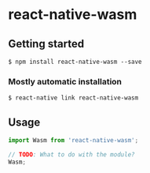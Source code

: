 # react-native-wasm

## Getting started

`$ npm install react-native-wasm --save`

### Mostly automatic installation

`$ react-native link react-native-wasm`

## Usage
```javascript
import Wasm from 'react-native-wasm';

// TODO: What to do with the module?
Wasm;
```
